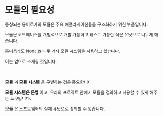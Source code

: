 # 모듈의 필요성

통칭되는 용어로서의 모듈은 주요 애플리케이션들을 구조화하기 위한 부품입니다.

모듈은 코드베이스를 개별적으로 개발 가능하고 테스트 가능한 작은 유닛으로 나누게 해줍니다.

흥미롭게도 Node.js는 두 가지 모듈 시스템을 사용하고 있습니다.

이는 앞으로 소개될 것입니다.
<br/><br/><br/>

**모듈** 과 **모듈 시스템** 을 구별하는 것은 중요합니다.

**모듈 시스템은 문법** 이고, 우리의 프로젝트 안에서 모듈을 정의하고 사용할 수 있게 해주는 도구입니다.

**모듈** 은 소프트웨어의 실제 유닛으로 정의할 수 있습니다.
